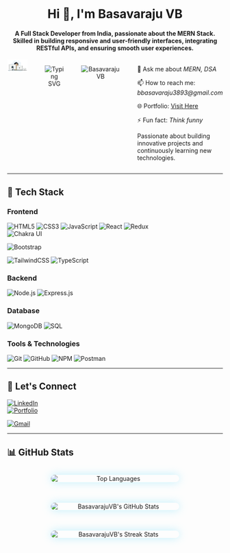 <h1 align="center">Hi 👋, I'm Basavaraju VB</h1>
<h4 align="center">A Full Stack Developer from India, passionate about the MERN Stack. Skilled in building responsive and user-friendly interfaces, integrating RESTful APIs, and ensuring smooth user experiences.</h4>

<div align="center" style="display: flex; justify-content: center; align-items: flex-start; gap: 40px;">
  <!-- Image -->
  <div>
    <img alt="Coding" width="500" src="https://raw.githubusercontent.com/rajpratyush/rajpratyush/master/me_1.gif">
  </div>

<p align="center">
  <img src="https://readme-typing-svg.demolab.com?font=Fira+Code&weight=800&pause=1000&color=00FFFF&background=B3FFE500&center=true&random=false&width=600&lines=Full+Stack+Web+Developer;600+Hours+of+Coding+Experience" alt="Typing SVG" />
</p>

<p align="center">
  <img src="https://komarev.com/ghpvc/?username=BasavarajuVB&label=Profile%20views&color=0e75b6&style=flat" alt="BasavarajuVB" /> 
</p>
  <!-- Text on the side -->
  <div align="left">
    <p>💬 Ask me about <i>MERN, DSA</i></p>
    <p>📫 How to reach me: <i>bbasavaraju3893@gmail.com</i></p>
    <p>🌐 Portfolio: <a href="https://raju-vb.vercel.app/">Visit Here</a></p>
    <p>⚡ Fun fact: <i>Think funny</i></p>
    <p>Passionate about building innovative projects and continuously learning new technologies.</p>
  </div>
</div>


---

## 🚀 Tech Stack  

### Frontend  
![HTML5](https://img.shields.io/badge/HTML5-E34F26?style=for-the-badge&logo=html5&logoColor=white) 
![CSS3](https://img.shields.io/badge/CSS3-1572B6?style=for-the-badge&logo=css3&logoColor=white) 
![JavaScript](https://img.shields.io/badge/JavaScript-F7DF1E?style=for-the-badge&logo=javascript&logoColor=black) 
![React](https://img.shields.io/badge/React-20232A?style=for-the-badge&logo=react&logoColor=61DAFB) 
![Redux](https://img.shields.io/badge/Redux-764ABC?style=for-the-badge&logo=redux&logoColor=white)  
![Chakra UI](https://img.shields.io/badge/Chakra--UI-319795?style=for-the-badge&logo=chakra-ui&logoColor=white) 

![Bootstrap](https://img.shields.io/badge/Bootstrap-7952B3?style=for-the-badge&logo=bootstrap&logoColor=white) 

![TailwindCSS](https://img.shields.io/badge/Tailwind_CSS-38B2AC?style=for-the-badge&logo=tailwind-css&logoColor=white) 
![TypeScript](https://img.shields.io/badge/TypeScript-007ACC?style=for-the-badge&logo=typescript&logoColor=white)  

### Backend  
![Node.js](https://img.shields.io/badge/Node.js-43853D?style=for-the-badge&logo=node.js&logoColor=white) 
![Express.js](https://img.shields.io/badge/Express.js-000000?style=for-the-badge&logo=express&logoColor=white) 


### Database  
![MongoDB](https://img.shields.io/badge/MongoDB-4EA94B?style=for-the-badge&logo=mongodb&logoColor=white) 
![SQL](https://img.shields.io/badge/SQL-336791?style=for-the-badge&logo=postgresql&logoColor=white)  

### Tools & Technologies  
![Git](https://img.shields.io/badge/Git-F05032?style=for-the-badge&logo=git&logoColor=white) 
![GitHub](https://img.shields.io/badge/GitHub-181717?style=for-the-badge&logo=github&logoColor=white) 
![NPM](https://img.shields.io/badge/NPM-CB3837?style=for-the-badge&logo=npm&logoColor=white) 
![Postman](https://img.shields.io/badge/Postman-FF6C37?style=for-the-badge&logo=postman&logoColor=white) 


---

## 🤝 Let's Connect  
[![LinkedIn](https://img.shields.io/badge/LinkedIn-0A66C2?style=for-the-badge&logo=linkedin&logoColor=white)](https://www.linkedin.com/in/basavaraju-vb)  
[![Portfolio](https://img.shields.io/badge/Portfolio-00C853?style=for-the-badge&logo=google-chrome&logoColor=white)](https://raju-vb.vercel.app/)
 
[![Gmail](https://img.shields.io/badge/Gmail-D14836?style=for-the-badge&logo=gmail&logoColor=white)](mailto:bbasavaraju3893@gmail.com)  

---

## 📊 GitHub Stats  

<div align="center" style="display: flex; flex-direction: column; align-items: center; gap: 20px;">

  <!-- Top Languages Card -->
  <img 
    src="https://github-readme-stats.vercel.app/api/top-langs/?username=basavarajuvb&layout=compact&theme=react&title_color=61dafb&text_color=ffffff&bg_color=0D1117&border_color=61dafb&border_radius=15&hide_border=false" 
    alt="Top Languages"
    width="48%"
    style="min-width:300px; box-shadow: 0 0 20px rgba(97, 218, 251, 0.4); border-radius: 15px;"
  />

  <!-- Main GitHub Stats Card -->
  <img 
    src="https://github-readme-stats.vercel.app/api?username=basavarajuvb&show_icons=true&theme=react&title_color=61dafb&text_color=ffffff&icon_color=61dafb&bg_color=0D1117&border_color=61dafb&border_radius=15&hide_border=false" 
    alt="BasavarajuVB's GitHub Stats"
    width="60%"
    style="min-width:300px; box-shadow: 0 0 20px rgba(97, 218, 251, 0.4); border-radius: 15px;"
  />

  <!-- Streak Stats Card -->
<img 
  src="https://github-readme-streak-stats.herokuapp.com?user=BasavarajuVB&theme=react&background=0D1117&ring=61dafb&fire=61dafb&currStreakLabel=61dafb&sideNums=ffffff&dates=8B949E&currStreakNum=ffffff&sideLabels=8B949E&border=61dafb&border_radius=15" 
  alt="BasavarajuVB's Streak Stats"
  width="60%"
  style="min-width:300px; box-shadow: 0 0 20px rgba(97, 218, 251, 0.4); border-radius: 15px;"
/>


</div>
